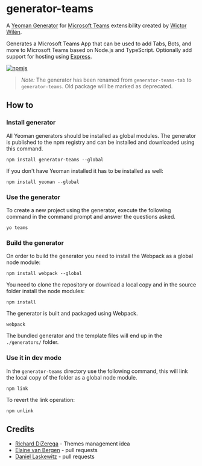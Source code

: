# generator-teams

A [Yeoman Generator](http://yeoman.io/) for [Microsoft Teams](https://teams.microsoft.com) extensibility created by [Wictor Wilén](http://twitter.com/wictor).

Generates a Microsoft Teams App that can be used to add Tabs, Bots, and more to Microsoft Teams based on Node.js and TypeScript. Optionally add support for hosting using [Express](http://expressjs.com/).

[![npmjs](https://nodei.co/npm/generator-teams.png?downloads=true&downloadRank=true&stars=true)](https://www.npmjs.com/package/generator-teams)

> *Note:* The generator has been renamed from `generator-teams-tab` to `generator-teams`.
> Old package will be marked as deprecated.

## How to

### Install generator

All Yeoman generators should be installed as global modules. The generator is published to the npm registry and can be installed and downloaded using this command.

``` Shell
npm install generator-teams --global
```

If you don't have Yeoman installed it has to be installed as well:

``` Shell
npm install yeoman --global
```

### Use the generator

To create a new project using the generator, execute the following command in the command prompt and answer the questions asked.

``` Shell
yo teams
```

### Build the generator

On order to build the generator you need to install the Webpack as a global node module:

``` Shell
npm install webpack --global
```

You need to clone the repository or download a local copy and in the source folder install the node modules:

``` Shell
npm install
```

The generator is built and packaged using Webpack.

``` Shell
webpack
```

The bundled generator and the template files will end up in the `./generators/` folder.

### Use it in dev mode

In the `generator-teams` directory use the following command, this will link the local copy of the folder as a global node module.

``` Shell
npm link
```

To revert the link operation:

``` Shell
npm unlink
```

## Credits

* [Richard DiZerega](https://blogs.msdn.microsoft.com/richard_dizeregas_blog/2017/02/07/microsoft-teams-and-custom-tab-theme/) - Themes management idea
* [Elaine van Bergen](https://github.com/laneyvb) - pull requests
* [Daniel Laskewitz](https://github.com/Laskewitz) - pull requests